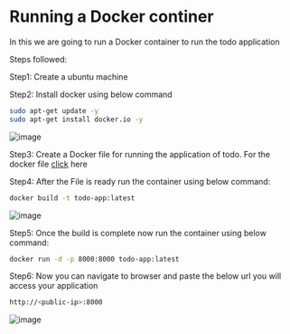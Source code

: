 # Running a Docker continer

In this we are going to run a Docker container to run the todo application

Steps followed:

Step1: Create a ubuntu machine

Step2: Install docker using below command
```bash
sudo apt-get update -y
sudo apt-get install docker.io -y
```

![image](https://user-images.githubusercontent.com/98816965/234772060-f1f87bfc-aa18-4e74-b13b-c6a29b86f4bf.png)


Step3: Create a Docker file for running the application of todo. For the docker file [click](https://github.com/sanket363/internship-tasks/blob/main/task1/Dockerfile) here

Step4: After the File is ready run the container using below command:
```bash
docker build -t todo-app:latest
```

![image](https://user-images.githubusercontent.com/98816965/234772123-fa546007-175c-4283-a8e9-68cad8322e3d.png)


Step5: Once the build is complete now run the container using below command:
```bash
docker run -d -p 8000:8000 todo-app:latest
```

Step6: Now you can navigate to browser and paste the below url you will access your application
```bash
http://<public-ip>:8000
```

![image](https://user-images.githubusercontent.com/98816965/234772266-725e0f51-1b2f-4c8c-a798-94145e056915.png)

